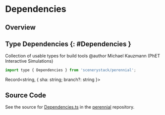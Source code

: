 # Dependencies

## Overview



## Type Dependencies {: #Dependencies }


Collection of usable types for build tools
@author Michael Kauzmann (PhET Interactive Simulations)

```js
import type { Dependencies } from 'scenerystack/perennial';
```


Record&lt;<span style="color: hsla(calc(var(--md-hue) + 180deg),80%,40%,1);">string</span>, { sha: <span style="color: hsla(calc(var(--md-hue) + 180deg),80%,40%,1);">string</span>; branch?: <span style="color: hsla(calc(var(--md-hue) + 180deg),80%,40%,1);">string</span> }&gt;



## Source Code

See the source for [Dependencies.ts](https://github.com/phetsims/perennial/blob/main/js/browser-and-node/types/Dependencies.ts) in the [perennial](https://github.com/phetsims/perennial) repository.
